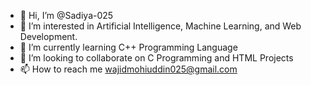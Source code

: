 - 👋 Hi, I’m @Sadiya-025
- 👀 I’m interested in Artificial Intelligence, Machine Learning, and Web Development.
- 🌱 I’m currently learning C++ Programming Language
- 💞️ I’m looking to collaborate on C Programming and HTML Projects
- 📫 How to reach me wajidmohiuddin025@gmail.com
